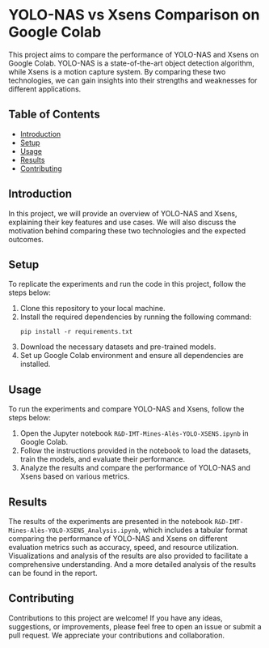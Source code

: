 # YOLO-NAS vs Xsens Comparison on Google Colab

This project aims to compare the performance of YOLO-NAS and Xsens on Google Colab. YOLO-NAS is a state-of-the-art object detection algorithm, while Xsens is a motion capture system. By comparing these two technologies, we can gain insights into their strengths and weaknesses for different applications.

## Table of Contents

- [Introduction](#introduction)
- [Setup](#setup)
- [Usage](#usage)
- [Results](#results)
- [Contributing](#contributing)

## Introduction

In this project, we will provide an overview of YOLO-NAS and Xsens, explaining their key features and use cases. We will also discuss the motivation behind comparing these two technologies and the expected outcomes.

## Setup

To replicate the experiments and run the code in this project, follow the steps below:

1. Clone this repository to your local machine.
2. Install the required dependencies by running the following command:
    ```
    pip install -r requirements.txt
    ```
3. Download the necessary datasets and pre-trained models.
4. Set up Google Colab environment and ensure all dependencies are installed.

## Usage

To run the experiments and compare YOLO-NAS and Xsens, follow the steps below:

1. Open the Jupyter notebook `R&D-IMT-Mines-Alès-YOLO-XSENS.ipynb` in Google Colab.
2. Follow the instructions provided in the notebook to load the datasets, train the models, and evaluate their performance.
3. Analyze the results and compare the performance of YOLO-NAS and Xsens based on various metrics.

## Results

The results of the experiments are presented in the notebook `R&D-IMT-Mines-Alès-YOLO-XSENS_Analysis.ipynb`, which includes a tabular format comparing the performance of YOLO-NAS and Xsens on different evaluation metrics such as accuracy, speed, and resource utilization. Visualizations and analysis of the results are also provided to facilitate a comprehensive understanding. And a more detailed analysis of the results can be found in the report.

## Contributing

Contributions to this project are welcome! If you have any ideas, suggestions, or improvements, please feel free to open an issue or submit a pull request. We appreciate your contributions and collaboration.


